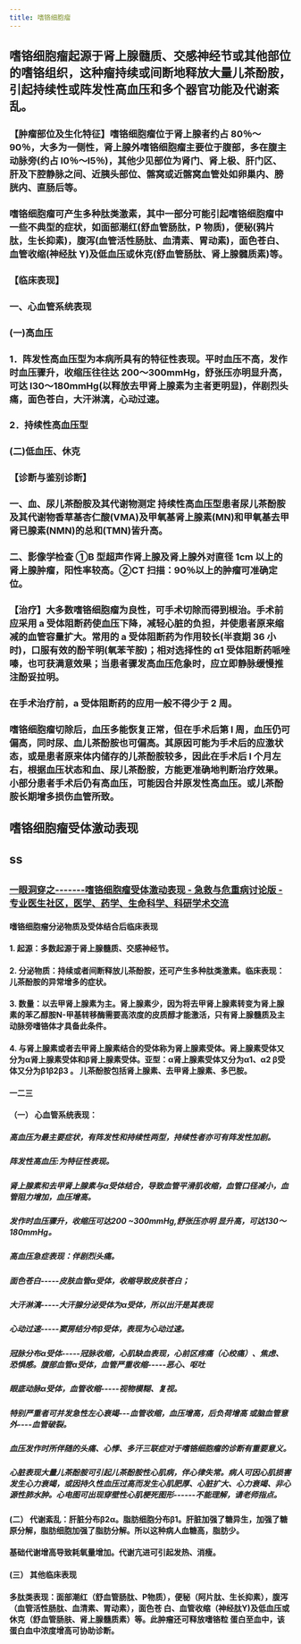 ```yaml
---
title: 嗜铬细胞瘤
---
```


## 嗜铬细胞瘤起源于肾上腺髓质、交感神经节或其他部位的嗜铬组织，这种瘤持续或间断地释放大量儿茶酚胺，引起持续性或阵发性高血压和多个器官功能及代谢紊乱。
### 【肿瘤部位及生化特征】嗜铬细胞瘤位于肾上腺者约占 80％～90％，大多为一侧性，肾上腺外嗜铬细胞瘤主要位于腹部，多在腹主动脉旁(约占 l0％～l5％)，其他少见部位为肾门、肾上极、肝门区、肝及下腔静脉之间、近胰头部位、髂窝或近髂窝血管处如卵巢内、膀胱内、直肠后等。

### 嗜铬细胞瘤可产生多种肽类激素，其中一部分可能引起嗜铬细胞瘤中一些不典型的症状，如面部潮红(舒血管肠肽，P 物质)，便秘(鸦片肽，生长抑素)，腹泻(血管活性肠肽、血清素、胃动素)，面色苍白、血管收缩(神经肽 Y)及低血压或休克(舒血管肠肽、肾上腺髓质素)等。

### 【临床表现】

### 一、心血管系统表现

### (一)高血压

### 1．阵发性高血压型为本病所具有的特征性表现。平时血压不高，发作时血压骤升，收缩压往往达 200～300mmHg，舒张压亦明显升高，可达 l30～180mmHg(以释放去甲肾上腺素为主者更明显)，伴剧烈头痛，面色苍白，大汗淋漓，心动过速。

### 2．持续性高血压型

### (二)低血压、休克

### 【诊断与鉴别诊断】

### 一、血、尿儿茶酚胺及其代谢物测定  持续性高血压型患者尿儿茶酚胺及其代谢物香草基杏仁酸(VMA)及甲氧基肾上腺素(MN)和甲氧基去甲肾已腺素(NMN)的总和(TMN)皆升高。

### 二、影像学检查  ①B 型超声作肾上腺及肾上腺外对直径 1cm 以上的肾上腺肿瘤，阳性率较高。②CT 扫描：90％以上的肿瘤可准确定位。

### 【治疗】大多数嗜铬细胞瘤为良性，可手术切除而得到根治。手术前应采用 a 受体阻断药使血压下降，减轻心脏的负担，并使患者原来缩减的血管容量扩大。常用的 a 受体阻断药为作用较长(半衰期 36 小时)，口服有效的酚苄明(氧苯苄胺)；相对选择性的 α1 受体阻断药哌唑嗪，也可获满意效果；当患者骤发高血压危象时，应立即静脉缓慢推注酚妥拉明。

### 在手术治疗前，a 受体阻断药的应用一般不得少于 2 周。

### 嗜铬细胞瘤切除后，血压多能恢复正常，但在手术后第 l 周，血压仍可偏高，同时尿、血儿茶酚胺也可偏高。其原因可能为手术后的应激状态，或是患者原来体内储存的儿茶酚胺较多，因此在手术后 l 个月左右，根据血压状态和血、尿儿茶酚胺，方能更准确地判断治疗效果。小部分患者手术后仍有高血压，可能因合并原发性高血压。或儿茶酚胺长期增多损伤血管所致。

## 嗜铬细胞瘤受体激动表现

## ss

## 
### [一眼洞穿之-------嗜铬细胞瘤受体激动表现 - 急救与危重病讨论版 - 专业医生社区，医学、药学、生命科学、科研学术交流](https://www.dxy.cn/bbs/newweb/pc/post/44388064) 
#### 嗜铬细胞瘤分泌物质及受体结合后临床表现

#### 1. 起源：多数起源于肾上腺髓质、交感神经节。

#### 2. 分泌物质：持续或者间断释放儿茶酚胺，还可产生多种肽类激素。临床表现：儿茶酚胺的异常增多的症状。

#### 3. 数量：以去甲肾上腺素为主。肾上腺素少，因为将去甲肾上腺素转变为肾上腺素的苯乙醇胺N-甲基转移酶需要高浓度的皮质醇才能激活，只有肾上腺髓质及主动脉旁嗜铬体才具备此条件。

#### 4. 与肾上腺素或者去甲肾上腺素结合的受体称为肾上腺素受体。肾上腺素受体又分为α肾上腺素受体和β肾上腺素受体。亚型：α肾上腺素受体又分为α1、α2 β受体又分为β1β2β3 。 儿茶酚胺包括肾上腺素、去甲肾上腺素、多巴胺。

#### 一二三

#### （一） 心血管系统表现：
##### 高血压为最主要症状，有阵发性和持续性两型，持续性者亦可有阵发性加剧。

##### 阵发性高血压:为特征性表现。

##### 肾上腺素和去甲肾上腺素与α受体结合，导致血管平滑肌收缩，血管口径减小，血管阻力增加，血压增高。

##### 发作时血压骤升，收缩压可达200 ~300mmHg,舒张压亦明 显升高，可达130〜180mmHg。

##### 高血压急症表现：伴剧烈头痛。

##### 面色苍白-----皮肤血管α受体，收缩导致皮肤苍白；

##### 大汗淋漓-----大汗腺分泌受体为α受体，所以出汗是其表现

##### 心动过速-----窦房结分布β受体，表现为心动过速。

##### 冠脉分布α受体-----冠脉收缩，心肌缺血表现，心前区疼痛（心绞痛）、焦虑、恐惧感。腹部血管α受体，血管严重收缩-----恶心、呕吐

##### 眼底动脉α受体，血管收缩-----视物模糊、复视。

##### 特别严重者可并发急性左心衰竭---血管收缩，血压增高，后负荷增高 或脑血管意外----血管破裂。

##### 血压发作时所伴随的头痛、心悸、多汗三联症对于嗜铬细胞瘤的诊断有重要意义。

##### 心脏表现大量儿茶酚胺可引起儿茶酚胺性心肌病，伴心律失常。病人可因心肌损害发生心力衰竭，或因持久性血压过高而发生心肌肥厚、心脏扩大、心力衰竭、非心源性肺水肿。心电图可出现穿壁性心肌梗死图形------不能理解，请老师指点。

#### (二） 代谢紊乱：肝脏分布β2α。脂肪细胞分布β1。肝脏加强了糖异生，加强了糖原分解，脂肪细胞加强了脂肪分解。所以这种病人血糖高，脂肪少。

#### 基础代谢增高导致耗氧量增加。代谢亢进可引起发热、消瘦。

#### (三） 其他临床表现

#### 多肽类表现：面部潮红（舒血管肠肽、P物质），便秘（阿片肽、生长抑素），腹泻（血管活性肠肽、血清素、胃动素），面色苍 白、血管收缩（神经肽Y)及低血压或休克（舒血管肠肤、肾上腺髓质素）等。此肿瘤还可释放嗜铬粒 蛋白至血中，该蛋白血中浓度增高可协助诊断。
